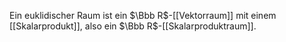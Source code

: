 Ein euklidischer Raum ist ein $\Bbb R$-[[Vektorraum]] mit einem [[Skalarprodukt]], also ein $\Bbb R$-[[Skalarproduktraum]].